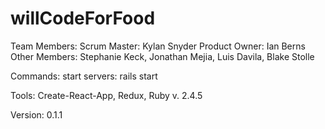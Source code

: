 # willCodeForFood

Team Members:
  Scrum Master: Kylan Snyder
  Product Owner: Ian Berns
  Other Members: Stephanie Keck, Jonathan Mejia, Luis Davila, Blake Stolle
  
Commands:
  start servers: rails start
  
Tools: 
  Create-React-App, Redux, Ruby v. 2.4.5 

Version: 
   0.1.1
